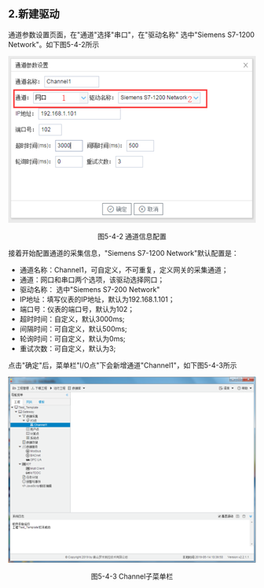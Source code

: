 ## 2.新建驱动

通道参数设置页面，在"通道"选择"串口"，在"驱动名称" 选中"Siemens S7-1200 Network"。如下图5-4-2所示

![](assets/默认采集信息.png)

<center>  图5-4-2 通道信息配置	</center>

接着开始配置通道的采集信息，"Siemens S7-1200 Network"默认配置是：

- 通道名称：Channel1，可自定义，不可重复，定义网关的采集通道；
- 通道：网口和串口两个选项，该驱动选择网口；
- 驱动名称： 选中"Siemens S7-200 Network"
- IP地址：填写仪表的IP地址，默认为192.168.1.101；
- 端口号：仪表的端口号，默认为102；
- 超时时间：自定义，默认3000ms; 
- 间隔时间：可自定义，默认500ms;
- 轮询时间：可自定义，默认为0ms;
- 重试次数：可自定义，默认为3;

点击"确定"后，菜单栏"I/O点"下会新增通道"Channel1"，如下图5-4-3所示

![](../../assets/通道创建完成.png)

<center> 图5-4-3 Channel子菜单栏</center>